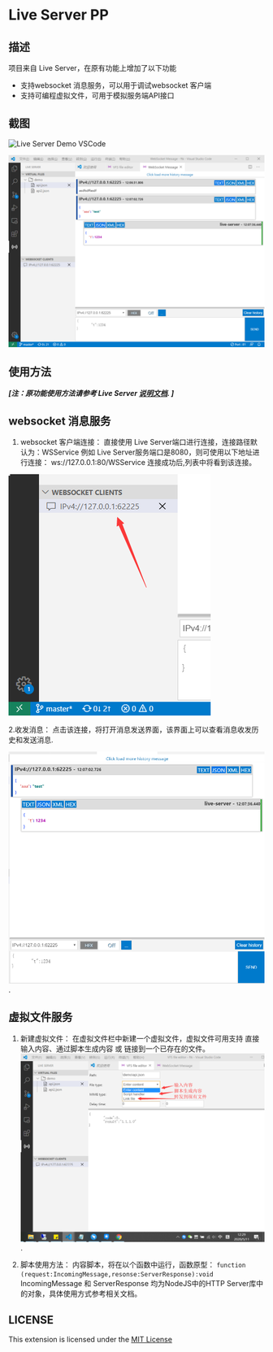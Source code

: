 # Live Server PP

## 描述

项目来自 Live Server，在原有功能上增加了以下功能

* 支持websocket 消息服务，可以用于调试websocket 客户端
* 支持可编程虚拟文件，可用于模拟服务端API接口

## 截图

![Live Server Demo VSCode](https://github.com/Zhou-zhi-peng/vscode-live-server/raw/master/images/Screenshot/vscode-live-server-animated-demo.gif)

![Live Server Demo VSCode](https://github.com/Zhou-zhi-peng/vscode-live-server/raw/master/images/Screenshot/003.png)

## 使用方法

**_[注：原功能使用方法请参考 Live Server [说明文档](https://marketplace.visualstudio.com/items?itemName=ritwickdey.LiveServer). ]_**

## websocket 消息服务

1. websocket 客户端连接：
直接使用  Live Server端口进行连接，连接路径默认为：WSService 例如 Live Server服务端口是8080，则可使用以下地址进行连接：
ws://127.0.0.1:80/WSService
 连接成功后,列表中将看到该连接。

![Go Live Control Preview](https://github.com/Zhou-zhi-peng/vscode-live-server/raw/master/images/Screenshot/005.png)

2.收发消息：
点击该连接，将打开消息发送界面，该界面上可以查看消息收发历史和发送消息.

![Explorer Window Control](https://github.com/Zhou-zhi-peng/vscode-live-server/raw/master/images/Screenshot/006.png).

## 虚拟文件服务

1. 新建虚拟文件：
在虚拟文件栏中新建一个虚拟文件，虚拟文件可用支持 直接输入内容、通过脚本生成内容 或 链接到一个已存在的文件。
![Explorer Window Control](https://github.com/Zhou-zhi-peng/vscode-live-server/raw/master/images/Screenshot/007.png).

2. 脚本使用方法：
内容脚本，将在以个函数中运行，函数原型：
`function (request:IncomingMessage,resonse:ServerResponse):void`
IncomingMessage 和 ServerResponse 均为NodeJS中的HTTP Server库中的对象，具体使用方式参考相关文档。


## LICENSE

This extension is licensed under the [MIT License](LICENSE)
